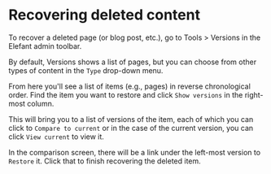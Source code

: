 # Recovering deleted content

To recover a deleted page (or blog post, etc.), go to Tools > Versions in the Elefant admin toolbar.

By default, Versions shows a list of pages, but you can choose from other types of content in the `Type` drop-down menu.

From here you'll see a list of items (e.g., pages) in reverse chronological order. Find the item you want to restore and click `Show versions` in the right-most column.

This will bring you to a list of versions of the item, each of which you can click to `Compare to current` or in the case of the current version, you can click `View current` to view it.

In the comparison screen, there will be a link under the left-most version to `Restore` it. Click that to finish recovering the deleted item.